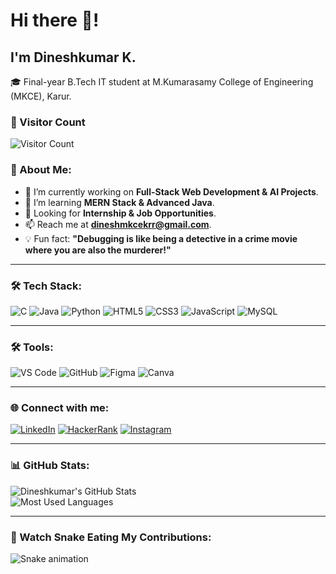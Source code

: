 # Hi there 👋!  
## I'm Dineshkumar K.  

🎓 Final-year B.Tech IT student at M.Kumarasamy College of Engineering (MKCE), Karur.

### 🔢 Visitor Count  
![Visitor Count](https://komarev.com/ghpvc/?username=dineshkumar&color=green)

### 🚀 About Me:
- 🔭 I’m currently working on **Full-Stack Web Development & AI Projects**.  
- 🌱 I’m learning **MERN Stack & Advanced Java**.  
- 💼 Looking for **Internship & Job Opportunities**.  
- 📫 Reach me at **dineshmkcekrr@gmail.com**.  
- 💡 Fun fact: **"Debugging is like being a detective in a crime movie where you are also the murderer!"**  

---

### 🛠 Tech Stack:
![C](https://img.shields.io/badge/-C-00599C?style=flat-square&logo=c)
![Java](https://img.shields.io/badge/-Java-007396?style=flat-square&logo=java)
![Python](https://img.shields.io/badge/-Python-3776AB?style=flat-square&logo=python)
![HTML5](https://img.shields.io/badge/-HTML5-E34F26?style=flat-square&logo=html5)
![CSS3](https://img.shields.io/badge/-CSS3-1572B6?style=flat-square&logo=css3)
![JavaScript](https://img.shields.io/badge/-JavaScript-F7DF1E?style=flat-square&logo=javascript)
![MySQL](https://img.shields.io/badge/-MySQL-4479A1?style=flat-square&logo=mysql)

---

### 🛠 Tools:
![VS Code](https://img.shields.io/badge/-VS%20Code-007ACC?style=flat-square&logo=visual-studio-code)
![GitHub](https://img.shields.io/badge/-GitHub-181717?style=flat-square&logo=github)
![Figma](https://img.shields.io/badge/-Figma-F24E1E?style=flat-square&logo=figma)
![Canva](https://img.shields.io/badge/-Canva-00C4CC?style=flat-square&logo=canva)

---

### 🌐 Connect with me:
[![LinkedIn](https://img.shields.io/badge/-LinkedIn-blue?style=flat-square&logo=linkedin)](https://www.linkedin.com/in/dineshkumar)
[![HackerRank](https://img.shields.io/badge/-HackerRank-2EC866?style=flat-square&logo=hackerrank)](https://www.hackerrank.com/dineshkumar)
[![Instagram](https://img.shields.io/badge/-Instagram-E4405F?style=flat-square&logo=instagram)](https://www.instagram.com/dineshkumar)

---

### 📊 GitHub Stats:
![Dineshkumar's GitHub Stats](https://github-readme-stats.vercel.app/api?username=dineshkumar&show_icons=true&theme=dark)  
![Most Used Languages](https://github-readme-stats.vercel.app/api/top-langs/?username=dineshkumar&layout=compact&theme=dark)

---

### 🐍 Watch Snake Eating My Contributions:
![Snake animation](https://github.com/dineshkumar/dineshkumar/blob/output/github-contribution-grid-snake.svg)

